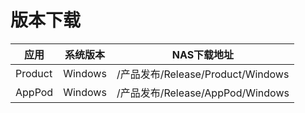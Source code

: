 # 版本下载

| 应用    | 系统版本 | NAS下载地址                   |
| ------- | -------- | --------------------------------- |
| Product | Windows  | /产品发布/Release/Product/Windows |
| AppPod  | Windows  | /产品发布/Release/AppPod/Windows  |


